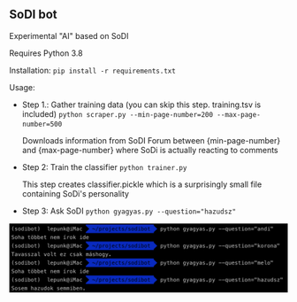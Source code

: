 ## SoDI bot

Experimental "AI" based on SoDI

Requires Python 3.8

Installation:
`pip install -r requirements.txt`

Usage:
- Step 1.: Gather training data (you can skip this step. training.tsv is included)
  `python scraper.py --min-page-number=200 --max-page-number=500`

  Downloads information from SoDI Forum between {min-page-number} and {max-page-number} where SoDi is actually reacting to comments

- Step 2: Train the classifier
  `python trainer.py`

  This step creates classifier.pickle which is a surprisingly small file containing SoDi's personality

- Step 3: Ask SoDI
  `python gyagyas.py --question="hazudsz"`

![alt text](https://github.com/lepunk/sodibot/blob/master/ss.png?raw=true)
